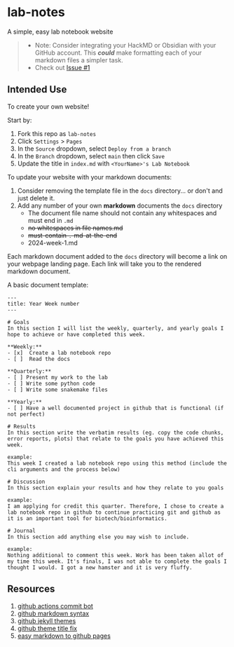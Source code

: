 # lab-notes
A simple, easy lab notebook website

> - Note: Consider integrating your HackMD or Obsidian with your GitHub account. This ***could*** make formatting each of your markdown files a simpler task.
> - Check out [Issue #1](https://github.com/ccbaumler/lab-notes-template/issues/1)

## Intended Use
To create your own website!

Start by:

1. Fork this repo as `lab-notes`
2. Click `Settings` > `Pages`
3. In the `Source` dropdown, select `Deploy from a branch`
4. In the `Branch` dropdown, select `main` then click `Save`
5. Update the title in `index.md` with `<YourName>'s Lab Notebook`

To update your website with your markdown documents:

1. Consider removing the template file in the `docs` directory... or don't and just delete it.
2. Add any number of your own **markdown** documents the `docs` directory
   - The document file name should not contain any whitespaces and must end in `.md`
   	- ~~no whitespaces in file names.md~~
   	- ~~must-contain-.-md-at-the-end~~
   - 2024-week-1.md

Each markdown document added to the `docs` directory will become a link on your webpage landing page. Each link will take you to the rendered markdown document.

A basic document template:

```
---
title: Year Week number
---

# Goals
In this section I will list the weekly, quarterly, and yearly goals I hope to achieve or have completed this week.

**Weekly:**
- [x]  Create a lab notebook repo
- [ ]  Read the docs

**Quarterly:**
- [ ] Present my work to the lab
- [ ] Write some python code
- [ ] Write some snakemake files

**Yearly:**
- [ ] Have a well documented project in github that is functional (if not perfect)

# Results
In this section write the verbatim results (eg. copy the code chunks, error reports, plots) that relate to the goals you have achieved this week.

example:
This week I created a lab notebook repo using this method (include the cli arguments and the process below)

# Discussion
In this section explain your results and how they relate to you goals

example:
I am applying for credit this quarter. Therefore, I chose to create a lab notebook repo in github to continue practicing git and github as it is an important tool for biotech/bioinformatics.

# Journal
In this section add anything else you may wish to include.

example:
Nothing additional to comment this week. Work has been taken allot of my time this week. It's finals, I was not able to complete the goals I thought I would. I got a new hamster and it is very fluffy.
```

## Resources

1. [github actions commit bot](https://github.com/orgs/community/discussions/26560#discussioncomment-3531273)
2. [github markdown syntax](https://docs.github.com/en/get-started/writing-on-github/getting-started-with-writing-and-formatting-on-github/basic-writing-and-formatting-syntax)
3. [github jekyll themes](https://pages.github.com/themes/)
4. [github theme title fix](https://github.com/pages-themes/cayman/issues/134#issuecomment-1000227220)
5. [easy markdown to github pages](https://nicolas-van.github.io/easy-markdown-to-github-pages/)
